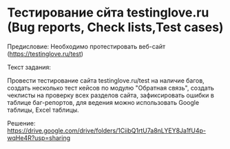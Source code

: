 # Тестирование сйта testinglove.ru (Bug reports, Check lists,Test cases)

Предисловие: Необходимо протестировать веб-сайт (https://testinglove.ru/test)

Текст задания: 

Провести тестирование сайта testinglove.ru/test на наличие багов, создать несколько тест кейсов по модулю "Обратная связь", создать чеклисты на проверку всех разделов сайта, зафиксировать ошибки в таблице баг-репортов, для ведения можно использовать Google таблицы, Excel таблицы.

Решение: https://drive.google.com/drive/folders/1CiibQ1rtU7a8nLYEY8Ja1fU4p-wqHe4R?usp=sharing
